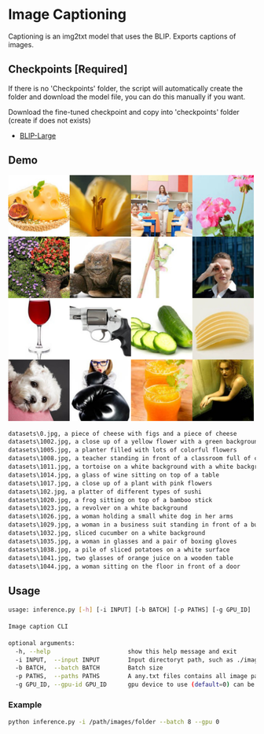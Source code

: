 # Image Captioning

Captioning is an img2txt model that uses the BLIP. Exports captions of images.

## Checkpoints [Required]

If there is no 'Checkpoints' folder, the script will automatically create the folder and download the model file, you can do this manually if you want.

Download the fine-tuned checkpoint and copy into 'checkpoints' folder (create if does not exists)

- [BLIP-Large](https://storage.googleapis.com/sfr-vision-language-research/BLIP/models/model_large_caption.pth)

## Demo

<img src='./demo.jpg' width=500px>

```txt
datasets\0.jpg, a piece of cheese with figs and a piece of cheese
datasets\1002.jpg, a close up of a yellow flower with a green background
datasets\1005.jpg, a planter filled with lots of colorful flowers
datasets\1008.jpg, a teacher standing in front of a classroom full of children
datasets\1011.jpg, a tortoise on a white background with a white background
datasets\1014.jpg, a glass of wine sitting on top of a table
datasets\1017.jpg, a close up of a plant with pink flowers
datasets\102.jpg, a platter of different types of sushi
datasets\1020.jpg, a frog sitting on top of a bamboo stick
datasets\1023.jpg, a revolver on a white background
datasets\1026.jpg, a woman holding a small white dog in her arms
datasets\1029.jpg, a woman in a business suit standing in front of a building
datasets\1032.jpg, sliced cucumber on a white background
datasets\1035.jpg, a woman in glasses and a pair of boxing gloves
datasets\1038.jpg, a pile of sliced potatoes on a white surface
datasets\1041.jpg, two glasses of orange juice on a wooden table
datasets\1044.jpg, a woman sitting on the floor in front of a door

```

## Usage

```bash
usage: inference.py [-h] [-i INPUT] [-b BATCH] [-p PATHS] [-g GPU_ID]        

Image caption CLI

optional arguments:
  -h, --help                      show this help message and exit
  -i INPUT,  --input INPUT        Input directoryt path, such as ./images
  -b BATCH,  --batch BATCH        Batch size
  -p PATHS,  --paths PATHS        A any.txt files contains all image paths.
  -g GPU_ID, --gpu-id GPU_ID      gpu device to use (default=0) can be 0,1,2 for multi-gpu
```

### Example

```bash
python inference.py -i /path/images/folder --batch 8 --gpu 0
```

